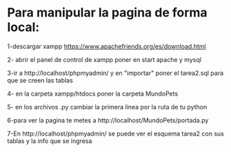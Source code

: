 # Para manipular la pagina de forma local:

1-descargar xampp https://www.apachefriends.org/es/download.html

2- abrir el panel de control de xampp poner en start apache y mysql

3-ir a http://localhost/phpmyadmin/ y en "importar" poner el tarea2.sql para que se creen las tablas

4- en la carpeta xampp/htdocs  poner la carpeta MundoPets

5- en los archivos .py cambiar la primera linea por la ruta de tu python

6-para ver la pagina te metes a http://localhost/MundoPets/portada.py

7-En http://localhost/phpmyadmin/ se puede ver el esquema tarea2 con sus tablas y la info que se ingresa 
